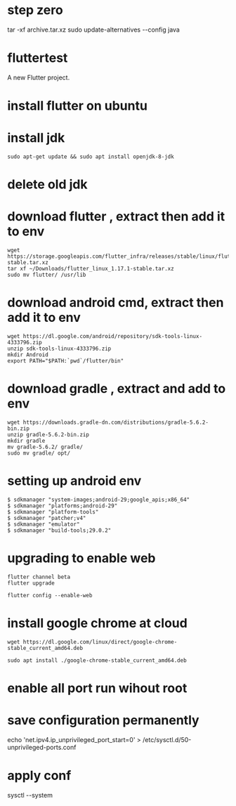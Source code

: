 # step zero
tar -xf archive.tar.xz
sudo update-alternatives --config java

# fluttertest

A new Flutter project.


# install flutter on ubuntu
# install jdk

    sudo apt-get update && sudo apt install openjdk-8-jdk

# delete old jdk

# download flutter , extract then add it to env

    wget https://storage.googleapis.com/flutter_infra/releases/stable/linux/flutter_linux_1.17.1-stable.tar.xz
    tar xf ~/Downloads/flutter_linux_1.17.1-stable.tar.xz
    sudo mv flutter/ /usr/lib

# download android cmd, extract then add it to env

    wget https://dl.google.com/android/repository/sdk-tools-linux-4333796.zip
    unzip sdk-tools-linux-4333796.zip
    mkdir Android
    export PATH="$PATH:`pwd`/flutter/bin"

# download gradle , extract and add to env

    wget https://downloads.gradle-dn.com/distributions/gradle-5.6.2-bin.zip
    unzip gradle-5.6.2-bin.zip
    mkdir gradle
    mv gradle-5.6.2/ gradle/
    sudo mv gradle/ opt/

# setting up android env

    $ sdkmanager "system-images;android-29;google_apis;x86_64"
    $ sdkmanager "platforms;android-29"
    $ sdkmanager "platform-tools"
    $ sdkmanager "patcher;v4"
    $ sdkmanager "emulator"
    $ sdkmanager "build-tools;29.0.2"

# upgrading to enable web

    flutter channel beta
    flutter upgrade

    flutter config --enable-web

# install google chrome at cloud

    wget https://dl.google.com/linux/direct/google-chrome-stable_current_amd64.deb

    sudo apt install ./google-chrome-stable_current_amd64.deb
    
# enable all port run wihout root
# save configuration permanently
echo 'net.ipv4.ip_unprivileged_port_start=0' > /etc/sysctl.d/50-unprivileged-ports.conf
# apply conf
sysctl --system